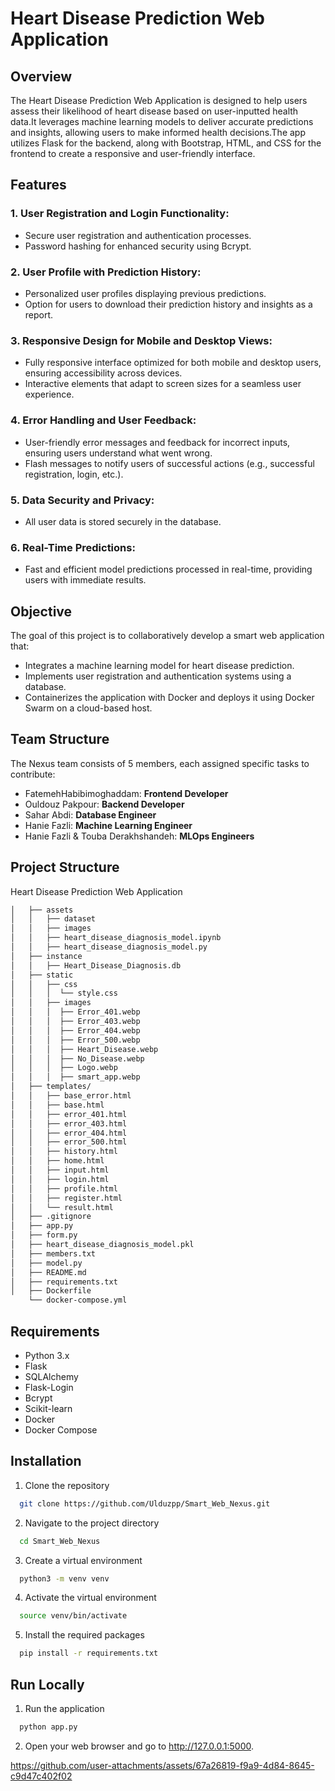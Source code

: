 # Heart Disease Prediction Web Application

## Overview
The Heart Disease Prediction Web Application is designed to help users assess their likelihood of heart disease based on user-inputted health data.It leverages machine learning models to deliver accurate predictions and insights, allowing users to make informed health decisions.The app utilizes Flask for the backend, along with Bootstrap, HTML, and CSS for the frontend to create a responsive and user-friendly interface.

## Features

### 1. User Registration and Login Functionality:
- Secure user registration and authentication processes.
- Password hashing for enhanced security using Bcrypt.

### 2. User Profile with Prediction History:
- Personalized user profiles displaying previous predictions.
- Option for users to download their prediction history and insights as a report.

### 3. Responsive Design for Mobile and Desktop Views:
- Fully responsive interface optimized for both mobile and desktop users, ensuring accessibility across devices.
- Interactive elements that adapt to screen sizes for a seamless user experience.

### 4. Error Handling and User Feedback:
- User-friendly error messages and feedback for incorrect inputs, ensuring users understand what went wrong.
- Flash messages to notify users of successful actions (e.g., successful registration, login, etc.).

### 5. Data Security and Privacy:
- All user data is stored securely in the database.

### 6. Real-Time Predictions:
- Fast and efficient model predictions processed in real-time, providing users with immediate results.

## Objective

The goal of this project is to collaboratively develop a smart web application that:
- Integrates a machine learning model for heart disease prediction.
- Implements user registration and authentication systems using a database.
- Containerizes the application with Docker and deploys it using Docker Swarm on a cloud-based host.

## Team Structure

The Nexus team consists of 5 members, each assigned specific tasks to contribute:

- FatemehHabibimoghaddam: **Frontend Developer**
- Ouldouz Pakpour: **Backend Developer**
- Sahar Abdi: **Database Engineer**
- Hanie Fazli: **Machine Learning Engineer**
- Hanie Fazli & Touba Derakhshandeh: **MLOps Engineers**

## Project Structure

Heart Disease Prediction Web Application
```bash
│   ├── assets
│   │   ├── dataset
│   │   ├── images
│   │   ├── heart_disease_diagnosis_model.ipynb
│   │   ├── heart_disease_diagnosis_model.py
│   ├── instance 
│   │   ├── Heart_Disease_Diagnosis.db
│   ├── static 
│   │   ├── css
│   │   │  └── style.css
│   │   ├── images
│   │   │  ├── Error_401.webp
│   │   │  ├── Error_403.webp
│   │   │  ├── Error_404.webp
│   │   │  ├── Error_500.webp
│   │   │  ├── Heart_Disease.webp
│   │   │  ├── No_Disease.webp
│   │   │  ├── Logo.webp
│   │   │  ├── smart_app.webp
│   ├── templates/
│   │   ├── base_error.html
│   │   ├── base.html
│   │   ├── error_401.html
│   │   ├── error_403.html
│   │   ├── error_404.html
│   │   ├── error_500.html
│   │   ├── history.html
│   │   ├── home.html
│   │   ├── input.html
│   │   ├── login.html
│   │   ├── profile.html
│   │   ├── register.html
│   │   └── result.html
│   ├── .gitignore
│   ├── app.py
│   ├── form.py
│   ├── heart_disease_diagnosis_model.pkl
│   ├── members.txt
│   ├── model.py 
│   ├── README.md
│   ├── requirements.txt
│   ├── Dockerfile
    └── docker-compose.yml
```

## Requirements
- Python 3.x
- Flask
- SQLAlchemy
- Flask-Login
- Bcrypt
- Scikit-learn
- Docker
- Docker Compose


## Installation

1. Clone the repository

```bash
  git clone https://github.com/Ulduzpp/Smart_Web_Nexus.git
```

2. Navigate to the project directory

```bash
  cd Smart_Web_Nexus
```

3. Create a virtual environment

```bash
  python3 -m venv venv
```

4. Activate the virtual environment

```bash
  source venv/bin/activate
```

5. Install the required packages

```bash
  pip install -r requirements.txt
```

## Run Locally

1. Run the application

```bash
  python app.py
```

2. Open your web browser and go to http://127.0.0.1:5000.


https://github.com/user-attachments/assets/67a26819-f9a9-4d84-8645-c9d47c402f02

